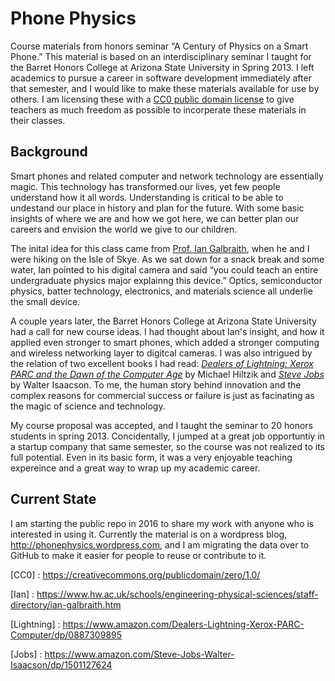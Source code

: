 # Phone Physics

Course materials from honors seminar “A Century of Physics on a Smart Phone.”
This material is based on an interdisciplinary seminar I taught for the Barret Honors 
College at Arizona State University in Spring 2013.
I left academics to pursue a career in software development immediately after that
semester, and I would like to make these materials available for use by others.
I am licensing these with a [CC0 public domain license](CC0) to give teachers as much freedom
as possible to incorperate these materials in their classes.

## Background

Smart phones and related computer and network technology are essentially magic.
This technology has transformed our lives, yet few people understand how it all words.
Understanding is critical to be able to undestand our place in history and plan for
the future.
With some basic insights of where we are and how we got here, we can better plan our
careers and envision the world we give to our children.

The inital idea for this class came from [Prof. Ian Galbraith](Ian), when he and I were
hiking on the Isle of Skye.
As we sat down for a snack break and some water, Ian pointed to his digital camera
and said “you could teach an entire undergraduate physics major explainng this device.”
Optics, semiconductor physics, batter technology, electronics, and materials science
all underlie the small device.

A couple years later, the Barret Honors College at Arizona State University had
a call for new course ideas.
I had thought about Ian's insight, and how it applied even stronger to smart phones,
which added a stronger computing and wireless networking layer to digitcal cameras.
I was also intrigued by the relation of two excellent books I had read:
_[Dealers of Lightning: Xerox PARC and the Dawn of the Computer Age](Lightning)_
by Michael Hiltzik
and _[Steve Jobs](Jobs)_ by Walter Isaacson.
To me, the human story behind innovation and the complex reasons for commercial
success or failure is just as facinating as the magic of science and technology.

My course proposal was accepted, and I taught the seminar to 20 honors students
in spring 2013.
Concidentally, I jumped at a great job opportuntiy in a startup company that
same semester, so the course was not realized to its full potential.
Even in its basic form, it was a very enjoyable teaching expereince and a great
way to wrap up my academic career.

## Current State

I am starting the public repo in 2016 to share my work with anyone who is interested
in using it.
Currently the material is on a wordpress blog, http://phonephysics.wordpress.com,
and I am migrating the data over to GitHub to make it easier for people to reuse or 
contribute to it.

[CC0] : https://creativecommons.org/publicdomain/zero/1.0/

[Ian] : https://www.hw.ac.uk/schools/engineering-physical-sciences/staff-directory/ian-galbraith.htm

[Lightning] : https://www.amazon.com/Dealers-Lightning-Xerox-PARC-Computer/dp/0887309895

[Jobs] : https://www.amazon.com/Steve-Jobs-Walter-Isaacson/dp/1501127624
